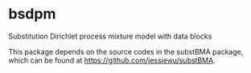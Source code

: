 bsdpm
=====

Substitution Dirichlet process mixture model with data blocks

This package depends on the source codes in the substBMA package, 
which can be found at https://github.com/jessiewu/substBMA.
